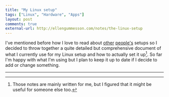 ```yaml
---
title: "My Linux setup"
tags: ["Linux", "Hardware", "Apps"]
layout: post
comments: true
external-url: http://ellengummesson.com/notes/the-linux-setup
---
```


I've mentioned before how I love to read about [other](http://onethingwell.org/linux-setup) [people's](http://jasonwryan.com/blog/2010/10/04/the-setup/) setups so I decided to throw together a quite detailed but comprehensive document of what I currently use for my Linux setup and how to actually set it up[^20130823-1]. So far I'm happy with what I'm using but I plan to keep it up to date if I decide to add or change something.

***

[^20130823-1]: Those notes are mainly written for me, but I figured that it might be useful for someone else too.
